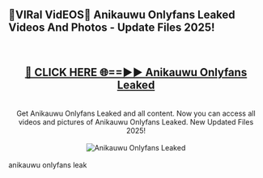 <h2>🔴VIRal VidEOS🔴 Anikauwu Onlyfans Leaked Videos And Photos - Update Files 2025!</h2>
<br>
<div align="center">
<h2><a href="https://virallinks.top/odZfE0" rel="nofollow">🔴 CLICK HERE 🌐==►► Anikauwu Onlyfans Leaked</a></h2>
<br>
Get Anikauwu Onlyfans Leaked and all content. Now you can access all videos and pictures of Anikauwu Onlyfans Leaked. New Updated Files 2025!
<br>
<br>
<a href="https://virallinks.top/odZfE0" rel="nofollow" data-target="animated-image.originalLink"><img src="https://i.imgur.com/dJHk4Zq.gif)" alt="Anikauwu Onlyfans Leaked" style="max-width: 100%; display: inline-block;" data-target="animated-image.originalImage"></a>
</div>
<br>
anikauwu onlyfans leak